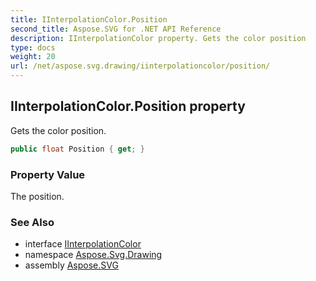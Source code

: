 ```yaml
---
title: IInterpolationColor.Position
second_title: Aspose.SVG for .NET API Reference
description: IInterpolationColor property. Gets the color position
type: docs
weight: 20
url: /net/aspose.svg.drawing/iinterpolationcolor/position/
---
```

## IInterpolationColor.Position property

Gets the color position.

```csharp
public float Position { get; }
```

### Property Value

The position.

### See Also

* interface [IInterpolationColor](../)
* namespace [Aspose.Svg.Drawing](../../iinterpolationcolor/)
* assembly [Aspose.SVG](../../../)
